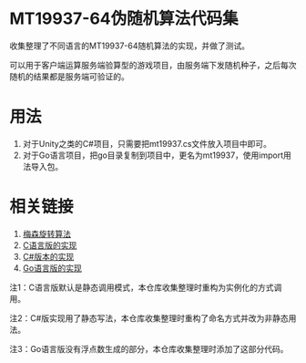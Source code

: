 MT19937-64伪随机算法代码集
=====================

收集整理了不同语言的MT19937-64随机算法的实现，并做了测试。

可以用于客户端运算服务端验算型的游戏项目，由服务端下发随机种子，之后每次随机的结果都是服务端可验证的。

用法
====

1. 对于Unity之类的C#项目，只需要把mt19937.cs文件放入项目中即可。
2. 对于Go语言项目，把go目录复制到项目中，更名为mt19937，使用import用法导入包。

相关链接
=======

1. [梅森旋转算法](http://zh.wikipedia.org/wiki/%E6%A2%85%E6%A3%AE%E6%97%8B%E8%BD%AC%E7%AE%97%E6%B3%95)
2. [C语言版的实现](http://www.math.sci.hiroshima-u.ac.jp/~m-mat/MT/emt64.html)
3. [C#版本的实现](https://github.com/M-S-D/Team-Splitter/blob/master/mt19937.cs)
4. [Go语言版的实现](https://github.com/seehuhn/mt19937/blob/master/mt19937.go)

注1：C语言版默认是静态调用模式，本仓库收集整理时重构为实例化的方式调用。

注2：C#版实现用了静态写法，本仓库收集整理时重构了命名方式并改为非静态用法。

注3：Go语言版没有浮点数生成的部分，本仓库收集整理时添加了这部分代码。
